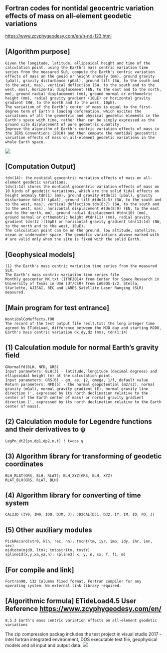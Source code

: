 ## Fortran codes for nontidal geocentric variation effects of mass on all-element geodetic variations
https://www.zcyphygeodesy.com/en/h-nd-123.html
## [Algorithm purpose]
    Given the longitude, latitude, ellipsoidal height and time of the calculation point, using the Earth's mass centric variation time series from the measured SLR, compute the Earth's centric variation effects of mass on the geoid or height anomaly (mm), ground gravity (μGal), gravity disturbance (μGal), ground tilt (SW, to the south and to the west, mas), vertical deflection (SW, to the south and to the west, mas), horizontal displacement (EN, to the east and to the north, mm), ground radial displacement (mm), ground normal or orthometric height (mm), radial gravity gradient (10μE) or horizontal gravity gradient (NW, to the north and to the west, 10μE).
    The variation of the Earth's center of mass is equal to the first-degree term of Earth's loading deformation, which excites the variations of all the geometric and physical geodetic elements in the Earth's space with time, rather than can be simply expressed as the ground site displacement of pure geometric quantity.
    Improve the algorithm of Earth's centric variation effects of mass in the IERS Conventions (2010) and then compute the nontidal geocentric variation effects of mass on all-element geodetic variations in the whole Earth space.
![](https://24192633.s21i.faiusr.com/2/ABUIABACGAAgubbQuQYoicmErgEwlg44ugk.jpg)
## [Computation Output]
    tdn(14): the nontidal geocentric variation effects of mass on all-element geodetic variations.
    tdn(1:14) stores the nontidal geocentric variation effects of mass on 10 kinds of geodetic variations, which are the solid tidal effects on height anomaly tdn(1) (mm), ground gravity #tdn(2) (μGal), gravity disturbance tdn(3) (μGal), ground tilt #tdn(4:5) (SW, to the south and to the west, mas), vertical deflection tdn(6:7) (SW, to the south and to the west, mas), horizontal displacement #tdn(8:9) (EN, to the east and to the north, mm), ground radial displacement #tdn(10) (mm), ground normal or orthometric height #tdn(11) (mm), radial gravity gradient tdn(12 )(10μE) or horizontal gravity gradient tdn(13:14) (NW, to the north and to the west, 10μE).
    The calculation point can be on the ground, low altitude, satellite, ocean or underwater space. The geodetic variations abvove marked with # are valid only when the site is fixed with the solid Earth.
## [Geophysical models]
    (1) the Earth's mass centric variation time series from the measured SLR.
    The Earth's mass centric variation time series file Monthly_geocenter_MK.txt (ITRF2014) from Center for Space Research in University of Texas in USA (UT/CSR) from LAGEOS-1/2, Stella, Starlette, AJISAI, BEC and LARES Satellite Laser Ranging (SLR) measured.
## [Main program for test entrance]
    NontidalCoMeffects.f90
    The record of the test output file reslt.txt: the long integer time agreed by ETideLoad, difference between the MJD day and starting MJD0, Earth's mass centric variation dx,dy,dz (mm), tdn(1:14)
## (1) Calculation module for normal Earth’s gravity field
    GNormalfd(BLH, NFD, GRS)
    Input parameters: BLH(3) - latitude, longitude (decimal degrees) and ellipsoidal height (m) at the calculation point.
    Input parameters: GRS(6) - gm, ae, j2, omega, 1/f, default value
    Return parameters: NFD(5) - the normal geopotential (m2/s2), normal gravity (mGal), normal gravity gradient (E), normal gravity line direction (', expressed by its north declination relative to the center of the Earth center of mass) or normal gravity gradient direction (', expressed by its north declination relative to the Earth center of mass).
## (2) Calculation module for Legendre functions and their derivatives to ψ
    LegPn_dt2(pn,dp1,dp2,n,t) ! t=cos ψ
## (3) Algorithm library for transforming of geodetic coordinates
    BLH_RLAT(GRS, BLH, RLAT); BLH_XYZ(GRS, BLH, XYZ)
    RLAT_BLH(GRS, RLAT, BLH)
## (4) Algorithm library for converting of time system
    CAL2JD (IY0, IM0, ID0, DJM, J); JD2CAL(DJ1, DJ2, IY, IM, ID, FD, J)
## (5) Other auxiliary modules
    PickRecord(str0, kln, rec, nn); tmcnt(tm, iyr, imo, idy, ihr, imn, sec)
    mjdtotm(mjd0, ltm); tmtostr(tm, tmstr)
    spline1d(x,y,xa,ya,n); spline3( x, y, n, sx, f, f1, m)
## [For compile and link]
    Fortran90, 132 Columns fixed format. Fortran compiler for any operating system. No external link library required.
## [Algorithmic formula] ETideLoad4.5 User Reference https://www.zcyphygeodesy.com/en/
    8.5.3 Earth's mass centric variation effects on all-element geodetic variations
The zip compression packag includes the test project in visual studio 2017 - intel fortran integrated environment, DOS executable test file, geophysical models and all input and output data.
![](https://24192633.s21i.faiusr.com/2/ABUIABACGAAguLbQuQYo07713gQwlg44ugk.jpg)
